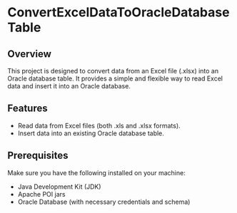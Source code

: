 # ConvertExcelDataToOracleDatabaseTable

## Overview

This project is designed to convert data from an Excel file (.xlsx) into an Oracle database table. It provides a simple and flexible way to read Excel data and insert it into an Oracle database.

## Features

- Read data from Excel files (both .xls and .xlsx formats).
- Insert data into an existing Oracle database table.

## Prerequisites

Make sure you have the following installed on your machine:

- Java Development Kit (JDK)
- Apache POI jars
- Oracle Database (with necessary credentials and schema)
